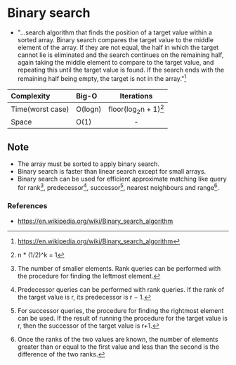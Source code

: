 # Binary search

- "...search algorithm that finds the position of a target value within a sorted array. Binary search compares the target value to the middle element of the array. If they are not equal, the half in which the target cannot lie is eliminated and the search continues on the remaining half, again taking the middle element to compare to the target value, and repeating this until the target value is found. If the search ends with the remaining half being empty, the target is not in the array."[^binary_search_definition]

| Complexity       | Big-O       | Iterations                         |
| :--------------- | :---------- | :--------------------------------: |
| Time(worst case) | O(logn)     | floor(log<sub>2</sub>n + 1)[^iter] |
| Space            | O(1)        | -                                  |

## Note

- The array must be sorted to apply binary search.
- Binary search is faster than linear search except for small arrays.
- Binary search can be used for efficient approximate matching like query for rank[^rank_description], predecessor[^predecessor_description], successor[^successor_description], nearest neighbours and range[^range_description].

### References

- https://en.wikipedia.org/wiki/Binary_search_algorithm

[^rank_description]: The number of smaller elements. Rank queries can be performed with the procedure for finding the leftmost element.
[^predecessor_description]: Predecessor queries can be performed with rank queries. If the rank of the target value is r, its predecessor is r − 1.
[^successor_description]: For successor queries, the procedure for finding the rightmost element can be used. If the result of running the procedure for the target value is r, then the successor of the target value is r+1.
[^range_description]: Once the ranks of the two values are known, the number of elements greater than or equal to the first value and less than the second is the difference of the two ranks.
[^binary_search_definition]: https://en.wikipedia.org/wiki/Binary_search_algorithm
[^iter]: n * (1/2)^k = 1
